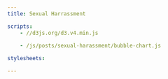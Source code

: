 ```yaml
---
title: Sexual Harrassment

scripts:
    - //d3js.org/d3.v4.min.js
    
    - /js/posts/sexual-harassment/bubble-chart.js

stylesheets:

---
```


<svg width="640" height="640" id="bubble-chart"></svg>
